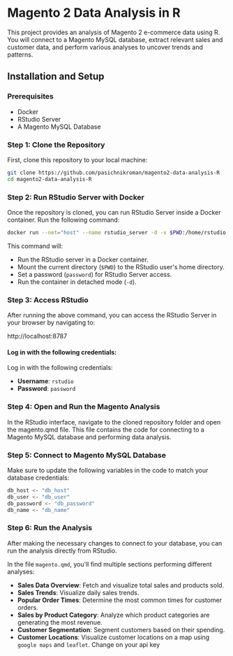 # Magento 2 Data Analysis in R

This project provides an analysis of Magento 2 e-commerce data using R. You will connect to a Magento MySQL database, extract relevant sales and customer data, and perform various analyses to uncover trends and patterns.

## Installation and Setup

### Prerequisites

- Docker
- RStudio Server
- A Magento MySQL Database

### Step 1: Clone the Repository

First, clone this repository to your local machine:

```bash
git clone https://github.com/pasichnikroman/magento2-data-analysis-R
cd magento2-data-analysis-R
```

### Step 2: Run RStudio Server with Docker
Once the repository is cloned, you can run RStudio Server inside a Docker container. Run the following command:

```bash
docker run --net="host" --name rstudio_server -d -v $PWD:/home/rstudio -e PASSWORD=password -t rheartpython/swashbuckling-r
```

This command will:

- Run the RStudio server in a Docker container.
- Mount the current directory (`$PWD`) to the RStudio user's home directory.
- Set a password (`password`) for RStudio Server access.
- Run the container in detached mode (`-d`).


### Step 3: Access RStudio
After running the above command, you can access the RStudio Server in your browser by navigating to:

http://localhost:8787


#### Log in with the following credentials:

Log in with the following credentials:

- **Username**: `rstudio`
- **Password**: `password`

### Step 4: Open and Run the Magento Analysis
In the RStudio interface, navigate to the cloned repository folder and open the magento.qmd file. This file contains the code for connecting to a Magento MySQL database and performing data analysis.

### Step 5: Connect to Magento MySQL Database
Make sure to update the following variables in the code to match your database credentials:

```bash
db_host <- "db_host"
db_user <- "db_user"
db_password <- "db_password"
db_name <- "db_name"
```

### Step 6: Run the Analysis

After making the necessary changes to connect to your database, you can run the analysis directly from RStudio.

In the file `magento.qmd`, you'll find multiple sections performing different analyses:

- **Sales Data Overview**: Fetch and visualize total sales and products sold.
- **Sales Trends**: Visualize daily sales trends.
- **Popular Order Times**: Determine the most common times for customer orders.
- **Sales by Product Category**: Analyze which product categories are generating the most revenue.
- **Customer Segmentation**: Segment customers based on their spending.
- **Customer Locations**: Visualize customer locations on a map using `google maps` and `leaflet`. Change on your api key

